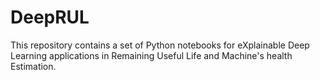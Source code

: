 # DeepRUL

This repository contains a set of Python notebooks for eXplainable Deep Learning applications in Remaining Useful Life and Machine's health Estimation.
